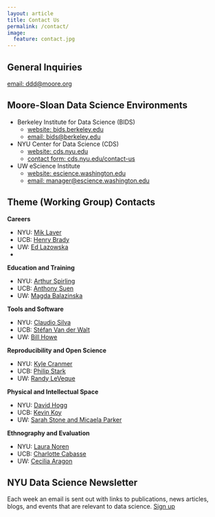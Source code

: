 ```yaml
---
layout: article
title: Contact Us
permalink: /contact/
image:
  feature: contact.jpg
---
```


## General Inquiries

[ email: ddd@moore.org](mailto:ddd@moore.org)

## Moore-Sloan Data Science Environments

- Berkeley Institute for Data Science (BIDS)
	- [website: bids.berkeley.edu](http://bids.berkeley.edu)
	- [email: bids@berkeley.edu](mailto:bids@berkeley.edu)
- NYU Center for Data Science (CDS)
	- [website: cds.nyu.edu](http://cds.nyu.edu)
	- [contact form: cds.nyu.edu/contact-us](http://cds.nyu.edu/contact-us)
- UW eScience Institute
	- [website: escience.washington.edu](http://escience.washington.edu)
	- [email: manager@escience.washington.edu](mailto:manager@escience.washington.edu)

## Theme (Working Group) Contacts

**Careers**

- NYU: [Mik Laver](mailto:michael.laver@nyu.edu)
- UCB: [Henry Brady](mailto:hbrady@berkeley.edu)
- UW: [Ed Lazowska](mailto:lazowska@cs.washington.edu)
- 
**Education and Training**

- NYU: [Arthur Spirling](mailto:arthur.spirling@nyu.edu)
- UCB: [Anthony Suen](mailto:anthonysuen@berkeley.edu)
- UW: [Magda Balazinska](mailto:magda@cs.washington.edu)


**Tools and Software**

- NYU: [Claudio Silva](mailto:csilva@nyu.edu)
- UCB: [St&eacute;fan Van der Walt](mailto:stefanv@berkeley.edu)
- UW: [Bill Howe](mailto:billhowe@cs.washington.edu)

**Reproducibility and Open Science**

- NYU: [Kyle Cranmer](mailto:kyle.cranmer@nyu.edu)
- UCB: [Philip Stark](mailto:stark@stat.berkeley.edu)
- UW: [Randy LeVeque](mailto:rjl@amath.washington.edu)

**Physical and Intellectual Space**

- NYU: [David Hogg](mailto:david.hogg@nyu.edu)
- UCB: [Kevin Koy](mailto:kkoy@berkeley.edu)
- UW: [Sarah Stone and Micaela Parker](mailto:manager@escience.washington.edu)

**Ethnography and Evaluation**

- NYU: [Laura Noren](mailto:laura.noren@nyu.edu)
- UCB: [Charlotte Cabasse](mailto:charlottecabasse@berkeley.edu)
- UW: [Cecilia Aragon](mailto:aragon@uw.edu)

## NYU Data Science Newsletter

Each week an email is sent out with links to publications, news articles, blogs, and events that are relevant to data science. [Sign up](https://docs.google.com/forms/d/1EODmLq8fjL6rSgn3Ip0Qdrp489Vi_dd9XVmkhZ5b8Iw/viewform?usp=send_form)
